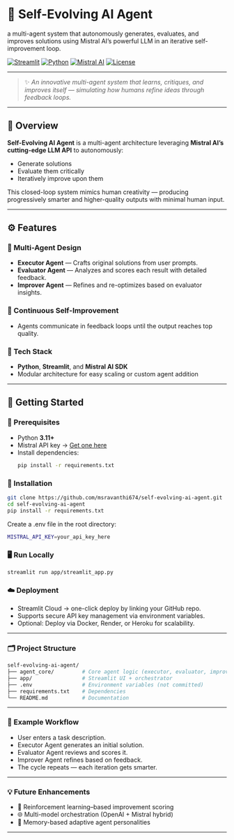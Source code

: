 # 🚀 Self-Evolving AI Agent  
a multi-agent system that autonomously generates, evaluates, and improves solutions using Mistral AI’s powerful LLM in an iterative self-improvement loop.

[![Streamlit](https://img.shields.io/badge/Streamlit-App-FF4B4B?logo=streamlit&logoColor=white)](https://streamlit.io)  [![Python](https://img.shields.io/badge/Python-3.11+-3776AB?logo=python&logoColor=white)](https://www.python.org/)   [![Mistral AI](https://img.shields.io/badge/Powered%20by-Mistral%20AI-8A2BE2?logo=openai&logoColor=white)](https://mistral.ai)   [![License](https://img.shields.io/badge/License-MIT-green.svg)](LICENSE)  

---

> ✨ *An innovative multi-agent system that learns, critiques, and improves itself — simulating how humans refine ideas through feedback loops.*

---

## 🧠 Overview

**Self-Evolving AI Agent** is a multi-agent architecture leveraging **Mistral AI’s cutting-edge LLM API** to autonomously:
- Generate solutions  
- Evaluate them critically  
- Iteratively improve upon them  

This closed-loop system mimics human creativity — producing progressively smarter and higher-quality outputs with minimal human input.

---

## ⚙️ Features

### 🤖 Multi-Agent Design
- **Executor Agent** — Crafts original solutions from user prompts.  
- **Evaluator Agent** — Analyzes and scores each result with detailed feedback.  
- **Improver Agent** — Refines and re-optimizes based on evaluator insights.  

### 🔄 Continuous Self-Improvement
- Agents communicate in feedback loops until the output reaches top quality.  

### 🧩 Tech Stack
- **Python**, **Streamlit**, and **Mistral AI SDK**  
- Modular architecture for easy scaling or custom agent addition  

---

## 🚀 Getting Started

### 🧾 Prerequisites
- Python **3.11+**
- Mistral API key → [Get one here](https://mistral.ai)
- Install dependencies:  
  ```bash
  pip install -r requirements.txt
  ```
### 💾 Installation
```bash
git clone https://github.com/msravanthi674/self-evolving-ai-agent.git
cd self-evolving-ai-agent
pip install -r requirements.txt
```

Create a .env file in the root directory:
```bash
MISTRAL_API_KEY=your_api_key_here
```

### 🖥️ Run Locally
```bash
streamlit run app/streamlit_app.py
```

### ☁️ Deployment

- Streamlit Cloud → one-click deploy by linking your GitHub repo.
- Supports secure API key management via environment variables.
- Optional: Deploy via Docker, Render, or Heroku for scalability.
---
### 🗂️ Project Structure
```bash
self-evolving-ai-agent/
├── agent_core/         # Core agent logic (executor, evaluator, improver)
├── app/                # Streamlit UI + orchestrator
├── .env                # Environment variables (not committed)
├── requirements.txt    # Dependencies
└── README.md           # Documentation
```
---
### 🧩 Example Workflow

- User enters a task description.
- Executor Agent generates an initial solution.
- Evaluator Agent reviews and scores it.
- Improver Agent refines based on feedback.
- The cycle repeats — each iteration gets smarter.
---
### 💡 Future Enhancements
- 🧬 Reinforcement learning–based improvement scoring
- 🌐 Multi-model orchestration (OpenAI + Mistral hybrid)
- 🧠 Memory-based adaptive agent personalities
---
